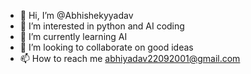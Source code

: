 - 👋 Hi, I’m @Abhishekyyadav
- 👀 I’m interested in python and AI coding
- 🌱 I’m currently learning AI
- 💞️ I’m looking to collaborate on good ideas 
- 📫 How to reach me abhiyadav22092001@gmail.com

<!---
Abhishekyyadav/Abhishekyyadav is a ✨ special ✨ repository because its `README.md` (this file) appears on your GitHub profile.
You can click the Preview link to take a look at your changes.
--->
